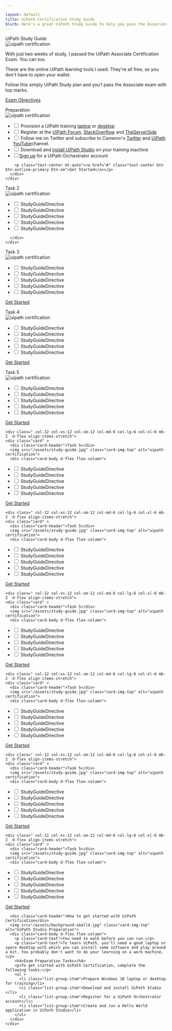 ```yaml
---

layout: default
title: UiPath Certification Study Guide
blurb: Here's a great UiPath Study Guide to help you pass the Associate exam.
---
```


<div class="row" >
  <div class=" col-12 col-xs-12 col-sm-12 col-md-6 col-lg-6 col-xl-6 mb-2  d-flex align-items-stretch">
    <div class="card" >
      <div class="card-header">UiPath Study Guide  </div>
      <img src="/assets/study-guide.jpg" class="card-img-top" alt="uipath certification">
      <div class="card-body d-flex flex-column">
	<p class="card-text">  With just two weeks of study, I passed the UiPath Associate Certification Exam. You can too.</p>
        <p class="card-text">    These are the online UiPath learning tools I used. They're all free, so you don't have to open your wallet.</p>
	<p class="card-text">    Follow this simply UiPath Study plan and you'l pass the Associate exam with top marks.</p>
        <p class="text-center mt-auto"><a href="/associate-objectives.html" class="text-center  btn btn-outline-primary btn-sm">Exam Objectives</a></p>
      </div>
    </div>
  </div>
  <div class=" col-12 col-xs-12 col-sm-12 col-md-6 col-lg-6 col-xl-6 mb-2  d-flex align-items-stretch" >
    <div class="card" >
      <div class="card-header">Preparation</div>
      <img src="/assets/install.jpg" class="card-img-top" alt="uipath certification">
      <div class="card-body d-flex flex-column" >
	     
<ul class="list-group">
  <li class="list-group-item">
    <input class="form-check-input mr-1" type="checkbox" value="" aria-label="...">
    Provision a UiPath training <a href="https://www.theserverside.com/blog/Coffee-Talk-Java-News-Stories-and-Opinions/Why-I-consider-the-Lenovo-T430-the-best-laptop-value-around">laptop</a> or <a href="https://www.theserverside.com/blog/Coffee-Talk-Java-News-Stories-and-Opinions/Why-I-consider-the-Lenovo-T430-the-best-laptop-value-around">desktop</a>
  </li>
  <li class="list-group-item">
    <input class="form-check-input mr-1" type="checkbox" value="" aria-label="...">
    Register at the <a href="https://forum.uipath.com/t/uipath-certification/1144">UiPath Forum</a>, <a href="https://stackoverflow.com/questions/64283744/values-from-a-column-in-uipath-need-most-efficient-way/64284140">StackOverflow</a> and <a href="https://www.theserverside.com/infographic/How-the-process-automation-industry-has-changed-during-COVID-19">TheServerSide</a>
  </li>
  <li class="list-group-item">
    <input class="form-check-input mr-1" type="checkbox" value="" aria-label="...">
    Follow me on Twitter <a href="@rpacertified"></a> and subscribe to Cameron's <a href="https://twitter.com/cameronmcnz">Twitter</a> and <a href="https://www.youtube.com/playlist?list=PL_RrEj88onS-QrvtnW0EQ3i7qJUbKTdJ8">UiPath YouTube</a>channel.
  </li>
  <li class="list-group-item">
    <input class="form-check-input mr-1" type="checkbox" value="" aria-label="...">
    Download and <a href="https://youtu.be/mG6bILKpKbk">install UiPath Studio</a> on your training machine
  </li>
  <li class="list-group-item">
    <input class="form-check-input mr-1" type="checkbox" value="" aria-label="..."><a href="https://www.uipath.com/product/orchestrator">Sign up</a> for a UiPath Orchestrator account
  </li>
</ul>
 
	
	
	
        <p class="text-center mt-auto"><a href="#" class="text-center btn btn-outline-primary btn-sm">Get Started</a></p>
      </div>
    </div>
  </div>
  
  
  <div class=" col-12 col-xs-12 col-sm-12 col-md-6 col-lg-6 col-xl-6 mb-2  d-flex align-items-stretch">
    <div class="card" >
      <div class="card-header">Task 2</div>
      <img src="/assets/orchestra.jpg" class="card-img-top" alt="uipath certification">
      <div class="card-body d-flex flex-column">

<ul class="list-group">
  <li class="list-group-item">
    <input class="form-check-input mr-1" type="checkbox" value="" aria-label="...">
    StudyGuideDirective
  </li>
  <li class="list-group-item">
    <input class="form-check-input mr-1" type="checkbox" value="" aria-label="...">
    StudyGuideDirective
  </li>
  <li class="list-group-item">
    <input class="form-check-input mr-1" type="checkbox" value="" aria-label="...">
    StudyGuideDirective
  </li>
  <li class="list-group-item">
    <input class="form-check-input mr-1" type="checkbox" value="" aria-label="...">
    StudyGuideDirective
  </li>
  <li class="list-group-item">
    <input class="form-check-input mr-1" type="checkbox" value="" aria-label="...">
    StudyGuideDirective
  </li>
</ul>


      </div>
    </div>
  </div>
  
  
  
  
  
  <div class=" col-12 col-xs-12 col-sm-12 col-md-6 col-lg-6 col-xl-6 mb-2  d-flex align-items-stretch">
    <div class="card" >
      <div class="card-header">Task 3</div>
      <img src="/assets/practice.jpg" class="card-img-top" alt="uipath certification">
      <div class="card-body d-flex flex-column">
<ul class="list-group">
  <li class="list-group-item">
    <input class="form-check-input mr-1" type="checkbox" value="" aria-label="...">
    StudyGuideDirective
  </li>
  <li class="list-group-item">
    <input class="form-check-input mr-1" type="checkbox" value="" aria-label="...">
    StudyGuideDirective
  </li>
  <li class="list-group-item">
    <input class="form-check-input mr-1" type="checkbox" value="" aria-label="...">
    StudyGuideDirective
  </li>
  <li class="list-group-item">
    <input class="form-check-input mr-1" type="checkbox" value="" aria-label="...">
    StudyGuideDirective
  </li>
  <li class="list-group-item">
    <input class="form-check-input mr-1" type="checkbox" value="" aria-label="...">
    StudyGuideDirective
  </li>
</ul>
        <p class="text-center mt-auto"><a href="#" class="text-center btn btn-outline-primary btn-sm">Get Started</a></p>
      </div>
    </div>
  </div>
  
  
  <div class=" col-12 col-xs-12 col-sm-12 col-md-6 col-lg-6 col-xl-6 mb-2  d-flex align-items-stretch">
    <div class="card" >
      <div class="card-header">Task 4</div>
      <img src="/assets/forum.jpg" class="card-img-top" alt="uipath certification">
      <div class="card-body d-flex flex-column">
<ul class="list-group">
  <li class="list-group-item">
    <input class="form-check-input mr-1" type="checkbox" value="" aria-label="...">
    StudyGuideDirective
  </li>
  <li class="list-group-item">
    <input class="form-check-input mr-1" type="checkbox" value="" aria-label="...">
    StudyGuideDirective
  </li>
  <li class="list-group-item">
    <input class="form-check-input mr-1" type="checkbox" value="" aria-label="...">
    StudyGuideDirective
  </li>
  <li class="list-group-item">
    <input class="form-check-input mr-1" type="checkbox" value="" aria-label="...">
    StudyGuideDirective
  </li>
  <li class="list-group-item">
    <input class="form-check-input mr-1" type="checkbox" value="" aria-label="...">
    StudyGuideDirective
  </li>
</ul>
        <p class="text-center mt-auto"><a href="#" class="text-center btn btn-outline-primary btn-sm">Get Started</a></p>
      </div>
    </div>
  </div>
  
  
  <div class=" col-12 col-xs-12 col-sm-12 col-md-6 col-lg-6 col-xl-6 mb-2  d-flex align-items-stretch">
    <div class="card" >
      <div class="card-header">Task 5</div>
      <img src="/assets/study-guide.jpg" class="card-img-top" alt="uipath certification">
      <div class="card-body d-flex flex-column">
<ul class="list-group">
  <li class="list-group-item">
    <input class="form-check-input mr-1" type="checkbox" value="" aria-label="...">
    StudyGuideDirective
  </li>
  <li class="list-group-item">
    <input class="form-check-input mr-1" type="checkbox" value="" aria-label="...">
    StudyGuideDirective
  </li>
  <li class="list-group-item">
    <input class="form-check-input mr-1" type="checkbox" value="" aria-label="...">
    StudyGuideDirective
  </li>
  <li class="list-group-item">
    <input class="form-check-input mr-1" type="checkbox" value="" aria-label="...">
    StudyGuideDirective
  </li>
  <li class="list-group-item">
    <input class="form-check-input mr-1" type="checkbox" value="" aria-label="...">
    StudyGuideDirective
  </li>
</ul>
        <p class="text-center mt-auto"><a href="#" class="text-center btn btn-outline-primary btn-sm">Get Started</a></p>
      </div>
    </div>
  </div>
  
  
  
    <div class=" col-12 col-xs-12 col-sm-12 col-md-6 col-lg-6 col-xl-6 mb-2  d-flex align-items-stretch">
    <div class="card" >
      <div class="card-header">Task 5</div>
      <img src="/assets/study-guide.jpg" class="card-img-top" alt="uipath certification">
      <div class="card-body d-flex flex-column">
<ul class="list-group">
  <li class="list-group-item">
    <input class="form-check-input mr-1" type="checkbox" value="" aria-label="...">
    StudyGuideDirective
  </li>
  <li class="list-group-item">
    <input class="form-check-input mr-1" type="checkbox" value="" aria-label="...">
    StudyGuideDirective
  </li>
  <li class="list-group-item">
    <input class="form-check-input mr-1" type="checkbox" value="" aria-label="...">
    StudyGuideDirective
  </li>
  <li class="list-group-item">
    <input class="form-check-input mr-1" type="checkbox" value="" aria-label="...">
    StudyGuideDirective
  </li>
  <li class="list-group-item">
    <input class="form-check-input mr-1" type="checkbox" value="" aria-label="...">
    StudyGuideDirective
  </li>
</ul>
        <p class="text-center mt-auto"><a href="#" class="text-center btn btn-outline-primary btn-sm">Get Started</a></p>
      </div>
    </div>
  </div>
  
  
  
    <div class=" col-12 col-xs-12 col-sm-12 col-md-6 col-lg-6 col-xl-6 mb-2  d-flex align-items-stretch">
    <div class="card" >
      <div class="card-header">Task 5</div>
      <img src="/assets/study-guide.jpg" class="card-img-top" alt="uipath certification">
      <div class="card-body d-flex flex-column">
<ul class="list-group">
  <li class="list-group-item">
    <input class="form-check-input mr-1" type="checkbox" value="" aria-label="...">
    StudyGuideDirective
  </li>
  <li class="list-group-item">
    <input class="form-check-input mr-1" type="checkbox" value="" aria-label="...">
    StudyGuideDirective
  </li>
  <li class="list-group-item">
    <input class="form-check-input mr-1" type="checkbox" value="" aria-label="...">
    StudyGuideDirective
  </li>
  <li class="list-group-item">
    <input class="form-check-input mr-1" type="checkbox" value="" aria-label="...">
    StudyGuideDirective
  </li>
  <li class="list-group-item">
    <input class="form-check-input mr-1" type="checkbox" value="" aria-label="...">
    StudyGuideDirective
  </li>
</ul>
        <p class="text-center mt-auto"><a href="#" class="text-center btn btn-outline-primary btn-sm">Get Started</a></p>
      </div>
    </div>
  </div>
  
  
  
    <div class=" col-12 col-xs-12 col-sm-12 col-md-6 col-lg-6 col-xl-6 mb-2  d-flex align-items-stretch">
    <div class="card" >
      <div class="card-header">Task 5</div>
      <img src="/assets/study-guide.jpg" class="card-img-top" alt="uipath certification">
      <div class="card-body d-flex flex-column">
<ul class="list-group">
  <li class="list-group-item">
    <input class="form-check-input mr-1" type="checkbox" value="" aria-label="...">
    StudyGuideDirective
  </li>
  <li class="list-group-item">
    <input class="form-check-input mr-1" type="checkbox" value="" aria-label="...">
    StudyGuideDirective
  </li>
  <li class="list-group-item">
    <input class="form-check-input mr-1" type="checkbox" value="" aria-label="...">
    StudyGuideDirective
  </li>
  <li class="list-group-item">
    <input class="form-check-input mr-1" type="checkbox" value="" aria-label="...">
    StudyGuideDirective
  </li>
  <li class="list-group-item">
    <input class="form-check-input mr-1" type="checkbox" value="" aria-label="...">
    StudyGuideDirective
  </li>
</ul>
        <p class="text-center mt-auto"><a href="#" class="text-center btn btn-outline-primary btn-sm">Get Started</a></p>
      </div>
    </div>
  </div>
  
  
  
  
    <div class=" col-12 col-xs-12 col-sm-12 col-md-6 col-lg-6 col-xl-6 mb-2  d-flex align-items-stretch">
    <div class="card" >
      <div class="card-header">Task 5</div>
      <img src="/assets/study-guide.jpg" class="card-img-top" alt="uipath certification">
      <div class="card-body d-flex flex-column">
<ul class="list-group">
  <li class="list-group-item">
    <input class="form-check-input mr-1" type="checkbox" value="" aria-label="...">
    StudyGuideDirective
  </li>
  <li class="list-group-item">
    <input class="form-check-input mr-1" type="checkbox" value="" aria-label="...">
    StudyGuideDirective
  </li>
  <li class="list-group-item">
    <input class="form-check-input mr-1" type="checkbox" value="" aria-label="...">
    StudyGuideDirective
  </li>
  <li class="list-group-item">
    <input class="form-check-input mr-1" type="checkbox" value="" aria-label="...">
    StudyGuideDirective
  </li>
  <li class="list-group-item">
    <input class="form-check-input mr-1" type="checkbox" value="" aria-label="...">
    StudyGuideDirective
  </li>
</ul>
        <p class="text-center mt-auto"><a href="#" class="text-center btn btn-outline-primary btn-sm">Get Started</a></p>
      </div>
    </div>
  </div>
  
  
  
    <div class=" col-12 col-xs-12 col-sm-12 col-md-6 col-lg-6 col-xl-6 mb-2  d-flex align-items-stretch">
    <div class="card" >
      <div class="card-header">Task 5</div>
      <img src="/assets/study-guide.jpg" class="card-img-top" alt="uipath certification">
      <div class="card-body d-flex flex-column">
<ul class="list-group">
  <li class="list-group-item">
    <input class="form-check-input mr-1" type="checkbox" value="" aria-label="...">
    StudyGuideDirective
  </li>
  <li class="list-group-item">
    <input class="form-check-input mr-1" type="checkbox" value="" aria-label="...">
    StudyGuideDirective
  </li>
  <li class="list-group-item">
    <input class="form-check-input mr-1" type="checkbox" value="" aria-label="...">
    StudyGuideDirective
  </li>
  <li class="list-group-item">
    <input class="form-check-input mr-1" type="checkbox" value="" aria-label="...">
    StudyGuideDirective
  </li>
  <li class="list-group-item">
    <input class="form-check-input mr-1" type="checkbox" value="" aria-label="...">
    StudyGuideDirective
  </li>
</ul>
        <p class="text-center mt-auto"><a href="#" class="text-center btn btn-outline-primary btn-sm">Get Started</a></p>
      </div>
    </div>
  </div>
  
  
  
    <div class=" col-12 col-xs-12 col-sm-12 col-md-6 col-lg-6 col-xl-6 mb-2  d-flex align-items-stretch">
    <div class="card" >
      <div class="card-header">Task 5</div>
      <img src="/assets/study-guide.jpg" class="card-img-top" alt="uipath certification">
      <div class="card-body d-flex flex-column">
<ul class="list-group">
  <li class="list-group-item">
    <input class="form-check-input mr-1" type="checkbox" value="" aria-label="...">
    StudyGuideDirective
  </li>
  <li class="list-group-item">
    <input class="form-check-input mr-1" type="checkbox" value="" aria-label="...">
    StudyGuideDirective
  </li>
  <li class="list-group-item">
    <input class="form-check-input mr-1" type="checkbox" value="" aria-label="...">
    StudyGuideDirective
  </li>
  <li class="list-group-item">
    <input class="form-check-input mr-1" type="checkbox" value="" aria-label="...">
    StudyGuideDirective
  </li>
  <li class="list-group-item">
    <input class="form-check-input mr-1" type="checkbox" value="" aria-label="...">
    StudyGuideDirective
  </li>
</ul>
        <p class="text-center mt-auto"><a href="#" class="text-center btn btn-outline-primary btn-sm">Get Started</a></p>
      </div>
    </div>
  </div>
  
  
  
  
  
  
  
  <a name="uipath-cert-prep"/>
  <div class=" col-12   d-flex align-items-stretch">
    <div class="card" >
      
      <div class="card-header">How to get started with UiPath Certification</div>
      <img src="/assets/background-small4.jpg" class="card-img-top" alt="UiPath Studio Preparation">
      <div class="card-body d-flex flex-column">
        <p class="card-text">You need to walk before you can run.</p>
        <p class="card-text">To learn UiPath, you'll need a good laptop or spare desktop with which you can install some software and play around a bit. You probably don't want to do your learning on a work machine.</p>
        <h4>Exam Preparation Tasks</h4>
        <p>To get started with UiPath Certification, complete the following tasks:</p>
        <ul >
          <li class="list-group-item">Prepare Windows 10 laptop or desktop for training</li>
          <li class="list-group-item">Download and install UiPath Studio </li>
          <li class="list-group-item">Register for a UiPath Orchestrator account</li>
          <li class="list-group-item">Create and run a Hello World application in UiPath Studio</li>
        </ul>
      </div>
    </div>
  </div>
</div>


